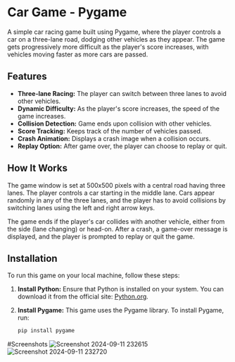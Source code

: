 # Car Game - Pygame

A simple car racing game built using Pygame, where the player controls a car on a three-lane road, dodging other vehicles as they appear. The game gets progressively more difficult as the player's score increases, with vehicles moving faster as more cars are passed.

## Features
- **Three-lane Racing:** The player can switch between three lanes to avoid other vehicles.
- **Dynamic Difficulty:** As the player's score increases, the speed of the game increases.
- **Collision Detection:** Game ends upon collision with other vehicles.
- **Score Tracking:** Keeps track of the number of vehicles passed.
- **Crash Animation:** Displays a crash image when a collision occurs.
- **Replay Option:** After game over, the player can choose to replay or quit.

## How It Works
The game window is set at 500x500 pixels with a central road having three lanes. The player controls a car starting in the middle lane. Cars appear randomly in any of the three lanes, and the player has to avoid collisions by switching lanes using the left and right arrow keys.

The game ends if the player's car collides with another vehicle, either from the side (lane changing) or head-on. After a crash, a game-over message is displayed, and the player is prompted to replay or quit the game.

## Installation
To run this game on your local machine, follow these steps:

1. **Install Python:** Ensure that Python is installed on your system. You can download it from the official site: [Python.org](https://www.python.org/downloads/).

2. **Install Pygame:** This game uses the Pygame library. To install Pygame, run:
   ```bash
   pip install pygame

#Screenshots
![Screenshot 2024-09-11 232615](https://github.com/user-attachments/assets/91338637-1691-417e-b207-d70b051bb583)
![Screenshot 2024-09-11 232720](https://github.com/user-attachments/assets/8d8d9fbc-4f3c-4f30-b78f-238442f81155)
